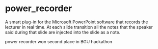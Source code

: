 # power_recorder

A smart plug-in for the Microsoft PowerPoint software that records the lecturer in real time. 
At each slide transition all the notes that the speaker said during that slide are injected into the slide as a note.

power recorder won second place in BGU hackathon 
